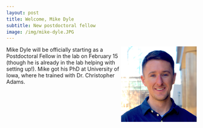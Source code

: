 ```yaml
---
layout: post
title: Welcome, Mike Dyle
subtitle: New postdoctoral fellow
image: /img/mike-dyle.JPG
---
```

<img align="right" src="/img/mike-dyle.JPG" style="width:200px !important;height:200px !important;" />
Mike Dyle will be officially starting as a Postdoctoral Fellow in the lab on February 15 (though he is already 
in the lab helping with setting up!). Mike got his PhD at University of Iowa, where he trained with Dr. Christopher Adams. 
<br>
<br>

